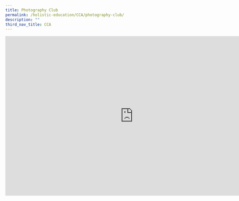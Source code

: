 ```yaml
---
title: Photography Club
permalink: /holistic-education/CCA/photography-club/
description: ""
third_nav_title: CCA
---
```

<iframe allowfullscreen="true" height="498" width="800" frameborder="0" src="https://docs.google.com/presentation/d/e/2PACX-1vT7_rZUBNlRMlzFk7hRfxLUDWVA3GNnZZfvl6OQDYcq1nbgZYP7-JmrkE8aYv_yqhIm8ZRHt2uixUZZ/embed?start=false&amp;loop=false&amp;delayms=3000"></iframe>